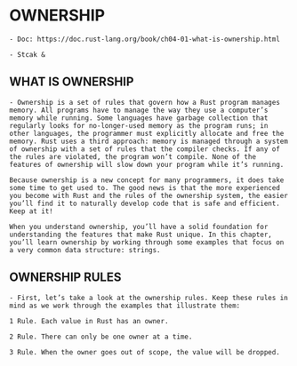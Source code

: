 
# OWNERSHIP

    - Doc: https://doc.rust-lang.org/book/ch04-01-what-is-ownership.html

    - Stcak & 

## WHAT IS OWNERSHIP

    - Ownership is a set of rules that govern how a Rust program manages memory. All programs have to manage the way they use a computer’s memory while running. Some languages have garbage collection that regularly looks for no-longer-used memory as the program runs; in other languages, the programmer must explicitly allocate and free the memory. Rust uses a third approach: memory is managed through a system of ownership with a set of rules that the compiler checks. If any of the rules are violated, the program won’t compile. None of the features of ownership will slow down your program while it’s running.

    Because ownership is a new concept for many programmers, it does take some time to get used to. The good news is that the more experienced you become with Rust and the rules of the ownership system, the easier you’ll find it to naturally develop code that is safe and efficient. Keep at it!

    When you understand ownership, you’ll have a solid foundation for understanding the features that make Rust unique. In this chapter, you’ll learn ownership by working through some examples that focus on a very common data structure: strings.


## OWNERSHIP RULES 

    - First, let’s take a look at the ownership rules. Keep these rules in mind as we work through the examples that illustrate them:

    1 Rule. Each value in Rust has an owner.

    2 Rule. There can only be one owner at a time.

    3 Rule. When the owner goes out of scope, the value will be dropped.